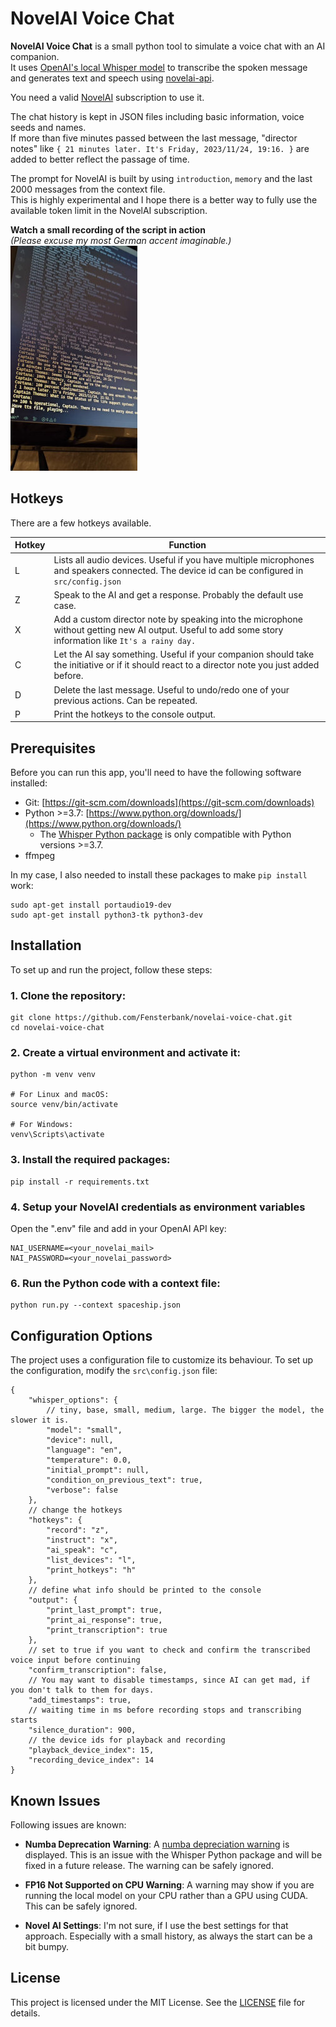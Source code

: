 # NovelAI Voice Chat

**NovelAI Voice Chat** is a small python tool to simulate a voice chat with an AI companion.  
It uses [OpenAI's local Whisper model](https://github.com/openai/whisper) to transcribe the spoken message and generates text and speech using [novelai-api](https://github.com/Aedial/novelai-api).

You need a valid [NovelAI](https://novelai.net/) subscription to use it.

The chat history is kept in JSON files including basic information, voice seeds and names.  
If more than five minutes passed between the last message, "director notes" like `{ 21 minutes later. It's Friday, 2023/11/24, 19:16. }` are added to better reflect the passage of time. 

The prompt for NovelAI is built by using `introduction`, `memory` and the last 2000 messages from the context file.  
This is highly experimental and I hope there is a better way to fully use the available token limit in the NovelAI subscription.

**Watch a small recording of the script in action**  
*(Please excuse my most German accent imaginable.)*  
[![Watch the video](/docs/demo-thumb.jpg)](https://storage.f-bit.software/f/cfb6d8b9b75a4d3dbb0b/)

## Hotkeys
There are a few hotkeys available.

| Hotkey | Function |
| -------- | --------  |
| L | Lists all audio devices. Useful if you have multiple microphones and speakers connected. The device id can be configured in `src/config.json` |
| Z | Speak to the AI and get a response. Probably the default use case. |
| X | Add a custom director note by speaking into the microphone without getting new AI output. Useful to add some story information like `It's a rainy day.` |
| C | Let the AI say something. Useful if your companion should take the initiative or if it should react to a director note you just added before. |
| D | Delete the last message. Useful to undo/redo one of your previous actions. Can be repeated. |
| P | Print the hotkeys to the console output. |

## Prerequisites
Before you can run this app, you'll need to have the following software installed:

- Git: [https://git-scm.com/downloads](https://git-scm.com/downloads)
- Python >=3.7: [https://www.python.org/downloads/](https://www.python.org/downloads/)
  - The [Whisper Python package](https://github.com/openai/whisper) is only compatible with Python versions >=3.7.
- ffmpeg

In my case, I also needed to install these packages to make `pip install` work:
```
sudo apt-get install portaudio19-dev
sudo apt-get install python3-tk python3-dev
```

## Installation
To set up and run the project, follow these steps:

### 1. Clone the repository:

```
git clone https://github.com/Fensterbank/novelai-voice-chat.git
cd novelai-voice-chat
```

### 2. Create a virtual environment and activate it:

```
python -m venv venv

# For Linux and macOS:
source venv/bin/activate

# For Windows:
venv\Scripts\activate
```

### 3. Install the required packages:

```
pip install -r requirements.txt
```

### 4. Setup your NovelAI credentials as environment variables


Open the ".env" file and add in your OpenAI API key:
```
NAI_USERNAME=<your_novelai_mail>
NAI_PASSWORD=<your_novelai_password>
```

### 6. Run the Python code with a context file:

```
python run.py --context spaceship.json
```

## Configuration Options

The project uses a configuration file to customize its behaviour. To set up the configuration, modify the `src\config.json` file:

```jsonc
{
    "whisper_options": {
        // tiny, base, small, medium, large. The bigger the model, the slower it is.
        "model": "small",
        "device": null,
        "language": "en",
        "temperature": 0.0,
        "initial_prompt": null,
        "condition_on_previous_text": true,
        "verbose": false
    },
    // change the hotkeys
    "hotkeys": {
        "record": "z",
        "instruct": "x",
        "ai_speak": "c",
        "list_devices": "l",
        "print_hotkeys": "h"
    },
    // define what info should be printed to the console
    "output": {
        "print_last_prompt": true,
        "print_ai_response": true,
        "print_transcription": true
    },
    // set to true if you want to check and confirm the transcribed voice input before continuing
    "confirm_transcription": false,
    // You may want to disable timestamps, since AI can get mad, if you don't talk to them for days.
    "add_timestamps": true,
    // waiting time in ms before recording stops and transcribing starts
    "silence_duration": 900,
    // the device ids for playback and recording
    "playback_device_index": 15,
    "recording_device_index": 14
}
```

## Known Issues

Following issues are known:

- **Numba Deprecation Warning**: A [numba depreciation warning](https://numba.readthedocs.io/en/stable/reference/deprecation.html#deprecation-of-object-mode-fall-back-behaviour-when-using-jit) is displayed. This is an issue with the Whisper Python package and will be fixed in a future release. The warning can be safely ignored.

- **FP16 Not Supported on CPU Warning**: A warning may show if you are running the local model on your CPU rather than a GPU using CUDA. This can be safely ignored.

- **Novel AI Settings**: I'm not sure, if I use the best settings for that approach. Especially with a small history, as always the start can be a bit bumpy.

## License
This project is licensed under the MIT License. See the [LICENSE](LICENSE) file for details.
